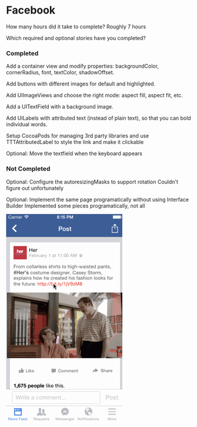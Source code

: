 Facebook
========

How many hours did it take to complete?
Roughly 7 hours

Which required and optional stories have you completed?

### Completed
Add a container view and modify properties: backgroundColor, cornerRadius, font, textColor, shadowOffset.

Add buttons with different images for default and highlighted.

Add UIImageViews and choose the right mode: aspect fill, aspect fit, etc.

Add a UITextField with a background image.

Add UILabels with attributed text (instead of plain text), so that you can bold individual words.

Setup CocoaPods for managing 3rd party libraries and use TTTAttributedLabel to style the link and make it clickable

Optional: Move the textfield when the keyboard appears


### Not Completed
Optional: Configure the autoresizingMasks to support rotation
Couldn't figure out unfortunately

Optional: Implement the same page programatically without using Interface Builder
Implemented some pieces programatically, not all


![Alt text](https://raw.githubusercontent.com/jairoavalos/Facebook/master/Facebook-HW1.gif " ")
